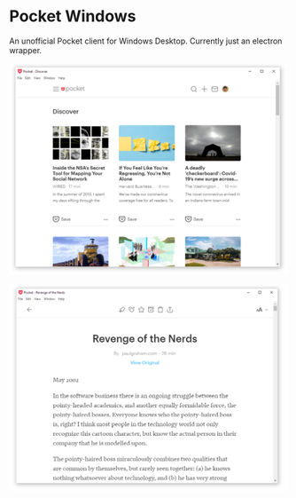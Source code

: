 <link rel="stylesheet" type="text/css" media="all" href="http://markdowncss.github.io/modest/css/modest.css" />

# Pocket Windows
An unofficial Pocket client for Windows Desktop. Currently just an electron wrapper.

![Discover](./docs/discover.png)

![Read](./docs/read.png)



